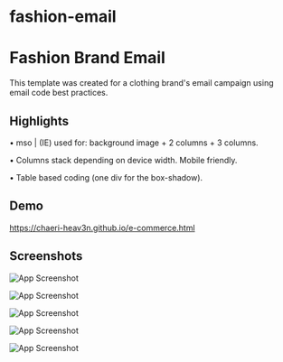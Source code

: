 # fashion-email

# Fashion Brand Email

This template was created for a clothing brand's email campaign using email code best practices.

## Highlights
• mso | (IE) used for:
    background image
    + 2 columns
    + 3 columns.

• Columns stack depending on device width. Mobile friendly.

• Table based coding (one div for the box-shadow).
## Demo

https://chaeri-heav3n.github.io/e-commerce.html
## Screenshots

![App Screenshot](https://i.ibb.co/xG9qP6G/Screen-Shot-2023-03-06-at-6-27-33-PM.png)

![App Screenshot](https://i.ibb.co/pwj675t/Screen-Shot-2023-03-06-at-6-27-58-PM.png)

![App Screenshot](https://i.ibb.co/dP58JLV/Screen-Shot-2023-03-06-at-6-28-14-PM.png)

![App Screenshot](https://i.ibb.co/Zct3K9m/Screen-Shot-2023-03-06-at-6-28-26-PM.png)

![App Screenshot](https://i.ibb.co/1f2zmkc/Screen-Shot-2023-03-06-at-6-28-46-PM.png)

